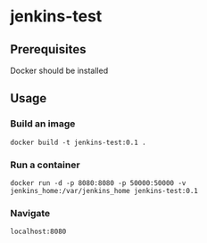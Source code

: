 # jenkins-test

## Prerequisites

Docker should be installed

## Usage

### Build an image

`docker build -t jenkins-test:0.1 .`

### Run a container

`docker run -d -p 8080:8080 -p 50000:50000 -v jenkins_home:/var/jenkins_home jenkins-test:0.1`

### Navigate

`localhost:8080`
